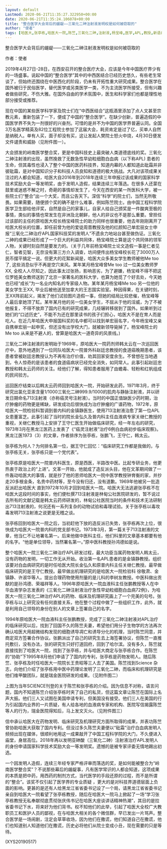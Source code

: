 ```yaml
---
layout: default
Lastmod: 2020-06-21T11:35:27.322950+00:00
date: 2020-06-21T11:35:24.106078+00:00
title: "整合医学大会背后的龌龊——三氧化二砷注射液发明权是如何被窃取的"
author: "使者"
tags: [哈医大,张亭栋,哈医大一院,陈竺,三氧化二砷,注射液,杨宝峰,医学,APL,教授,新语丝]
---
```


整合医学大会背后的龌龊——三氧化二砷注射液发明权是如何被窃取的

作者：使者

2019年4月27日-28日，在西安召开的整合医疗大会，应该是今年中国医疗界少有的一场盛事。说起中国的“整合医学”其中的中西医结合已经历史悠久，有些老生常谈了，但始终还围绕在中医西化的阶段，仍未有开拓性重大研究成果。整合医学在国外被归于民俗医学，替代医学或另类医学一类，不为主流医学所接受，但有兴趣者做些研究，不伤大雅。在国外自由的学术氛围中，医生和科学家们也都是理性地部分接受或推荐。

现在中国的某些医学科学家及院士们在“中西医结合”这瓶酒里添加了点人文甚至宗教元素，重新包装了一下，便成了中国的“整合医学”。在缺少创新，普遍造假的中国医学界不失为一剂很好的兴奋剂。可惜的是并不为中国的医学界普遍认同。全国3万名医学精英及82位工程院士参加了这届大会，耗资肯定是过了亿，买单人自然是纳税人。单有人买，面子却没有买，这让发起人樊院士怒火中烧，4月30日便发文件谴责和威胁（见附件图一）。

大会颁发的岭南医学整合奖，更是中国科技史上最突破人类道德底线的奖。三氧化二砷注射液的出现，虽然挽救了无数急性早幼粒细胞白血病（以下称APL) 患者的生命，但其毒性也浸入了整个中国的医药科技界，知道内幕的人都知道此砒霜并非彼砒霜，是对中国知识分子和科技人员良知和道德的极大挑战。大凡对该项成果关注过的人都会知道，哈医大自2016年到2018年连续三年申报过该成果的国家科学技术奖励大会一等发明奖，由于发明人造假，结果连续三年落选。在很多人还蒙在鼓里或迷惑不解之时，奇葩的事情却发生了，今天在西安的某一所医科大学，被一些院士们“整合”出一个大奖，而且公告天下。深信“科学”的院士们，当然无所敬畏。如果需要，随便颁个奖的确不是什么难事，例如陈竺院士。由中国工程科学院医学卫生部给他评奖，自然是自己的家事儿，自家人给自己颁奖是一件酸爽至极的事情，类似的事情也常发生在非洲及北朝鲜，他人的非议也不是那么重要。曾担任过该部的主任的原哈医大校长杨宝峰院士的助力同样也很重要，他去年刚刚离开了哈医大校长的位置，卸任前曾为他的爱徒周晋教授及他的红颜知己单宏丽女士申报“三氧化二砷治疗APL国家科技奖的发明人”不遗余力地站台甚至做伪证。三氧化二砷的成果已经形成了一个巨大的利益共同体，杨宝峰院士算是这个共同体的领军人物，关键时刻自然是要发力的。（关于几年前杨宝峰院士论文造假一事是仁者见仁，智者见智，无奈没有第三方介入调查，坊间便传出杨宝峰校长花了3000万人民币摆平搞定一说。但更大的花絮新闻是，哈医大众多美女学生教师被他Me too了, 这些消息似乎不再是空穴来风。某年某月杨宝峰曾Me too 过一位美女教师罗XX, 全校人人尽知之，因此事太过张扬，影响恶劣，为了避嫌，杨宝峰不得不把这位罗姓美女教师送到了北京一家著名的医科大学，也算为她觅了个好去处，今天她也已经“成长”为一名业内知名的专家级人物。某年某月杨宝峰Me too 另一位他的美女学生王XX, 毕业后被他送至加拿大的王志国实验室。种因得果，在关键时刻，王XX阵前起义，揭发了他们试验图片造假一事，但她的结局比较悲催，杨宝峰等人最后拿她顶了缸。某年某月他的另一位美女学生，不屈从于他的淫威，为了不被他报复，不得不放弃了国内已有的研究成果，几经辗转移居到了国外。如果听到过她们的“口述历史”，不能不为还在那里读书的孩子们担心，哈医大不是在育人而是吃人。在近几年哈医大申报国科奖的名中都可以找到单宏丽名字，今年杨宝峰又亲自携单宏丽一起申奖，但还没有出学校大门，就被新领导毙掉了。杨宝峰院士的Me too 从来是不避人的，曾算是哈医大一道奇异的风景线。)

三氧化二砷注射液的发明始于1969年，原哈医大一院药剂师韩太云在一次巡回医疗中，意外地遇到了一位同队哈医大一院普外科赵廷忠教授的食道癌晚期患者，该患者曾被赵廷忠教授认为不再有治疗价值，劝其回家安度余生。不曾想在当地遇到，令人惊奇的是该患者的食道癌病状已经完全消失，如同常人。此事引起赵廷忠教授和韩太云药师的关注。经他们了解，得知患者服用了由蟾毒、轻粉和红帆组成的民间验方。

巡回医疗结束以后韩太云药师回到哈医大一院，开始研发此药，1971年3月，终于研究出氯化亚汞含量1/1000三氧化二砷999.9/1000的肌肉与静脉注射液，并以研发日期命名713注射液（亦称癌灵号注射液）。当时的中国正值缺医少药时期，治疗肿瘤的药物更是稀缺，研发成功后很快成为治疗肿瘤的广谱药物，1972年，原哈医大一院检验科暂调到普内科的金镇静医生，使用713注射液治愈了第一位APL女患董富芝。此事引起了当时的院长金弘久及普内科主任血液病专家关继仁教授的重视，关继仁教授马上安排了王守仁医生开始做临床研究，经一年左右的研究，1973年3月在黑龙江医药上发表了《“癌灵注射液”治疗6例白血病初步临床观察》。黑龙江医1973（3）的文章，作者排序为张亭栋，张鹏飞，王守仁，韩太云。

张亭栋为何人？为何排名第一位，据王守仁回忆：“临床研究工作都是我做的，与张亭栋无关，张亭栋只是一个党代表”。

张亭栋原是哈医大一院普内科医生，原是西医，半路改中医。比起专研业务，他更热衷于政治上的“上进”。文革一开始，他就成了造反派头目，他在文革期间做了一件轰动哈医大的事情，就是抄了他的恩师哈医大一院中医学教授钟育衡的家，并抄走20多根金条，名贵中药材等，至今没有归还，没有道歉。1969年他被另一批造反派赶出哈医大 直到1972年10月才回到哈医大一院。哈医大无法逃避张亭栋不在哈医大这段时间的事实，他们便杜撰713注射液是林甸公社医院研发的，暂不说过去所有的文献记载是韩太云药师研发的，林甸公社医院当时的条件和技术无法研制出713注射液的，何况还有一系列复杂的动物试验和毒理试验。关于张亭栋以毒攻毒发明713注射液之说更是无稽之谈。

张亭栋回到哈医大一院之后，当初赶他下放的造反派已失势，张亭栋再次上位，很快成为哈医大一院普内科的党支部书记。1973年3月，第一篇关于713注射液的文章，他当仁不让地署名第一。后来他做中医科主任，他们科里的文章基本都要有他的名字。“他是单位领导，当然署名第一。”原中医科教授孙鸿德如是说。

整个哈医大一院三氧化二砷治疗APL研发过程，最大功臣当属药物发明人韩太云，没有药物的发明，一切工作无从开始。收治第一名APL患者的是金镇静教授。组织该要对白血病研究的是时任哈医大院长金弘久和原普内科主任关继仁教授。最早做临床研究的是王守仁教授。最早做出机理研究的是哈医大一院检验科 徐敬肃、金镇静、许淑华等人。提出合理药物使用剂量的是儿科的李树友教授。中医科做出贡献的是孙鸿德、荣福祥等人。1996年原哈医大一院血液科主任张鹏教授等人在中华血液学杂志发表的《三氧化二砷注射液治疗急性早幼粒细胞白血病72例》，为哈医大一院三氧化二砷治疗APL的药物、临床及机理研究画上了一个完美的句号。张亭栋与以上研究没有任何直接关系，他在整个过程中做了一些组织工作，此外，就是利用自己领导的身份在别人的文章上签署自己的名字。

1994年原哈医大一院血液科主任张鹏教授，完成了三氧化二砷注射液对APL治疗的临床研究以后，找到了回国不久的陈竺夫妻，希望他们用分子生物学的方法再次确认哈医大用超微结构发现的细胞诱导凋亡和诱导分化的机理，当时陈竺同意，并商定双方签署合作协议。张鹏派出了自己的研究生去上海签署协议，但陈竺一直推托敷衍，没有办法，张的研究生只好打道回府，回到了哈尔滨。没有多久，陈竺就直接找到了哈医大一院，找到了张亭栋，并与哈医大商定与张亭栋合作。在陈竺的“协助”下1995年8月他们申请了了国内的专利，张亭栋是药物发明人。随后陈竺、张亭栋及时任哈医大一院院长王贵昭等三人去了美国。陈竺找到Science 杂志，向他们介绍了张亭栋用中医中药理论发明了三氧化二砷，而临床和机理研究是他们维甲酸团队，就是瑞金医院研发的成果。（见附件图二）

上图为当年SCIENCE刊登的关于陈竺和张亭栋的介绍。因为信息不对称，语言问题，国内不知道陈竺介绍张亭栋时夹了自己的私货，但这篇文章让陈竺在国际上名声大振。他们三人又试图在美国申请专利，但美国没有接受。他们三人在美国的行为引起国内业界的一片质疑，有人给各地的血液病专家和机构、医院写信揭露陈竺等人的行为，瑞金医院得知后，马上发文灭火。（见附件图三）

信中承认哈医大在药物发明、临床研究及机理研究方面所取得的成果，并表功陈竺曾协助哈医大获取了国内专利。但没过多久陈竺夫妻便以“砒霜”治疗白血病发明人频频出现在媒体，很顺利地用这一成果敲开了中国工程科学院的大门，不久便进入庙堂，身居高位。2018年再以发明亚砷酸（三氧化二砷）注射液治疗APL发明人的身份申请国家科学技术奖励大会一等发明奖。遗憾的是被专家评委无情地踢出初选。

一个因发明人造假，连续三年经专家严格评审而落选的奖，是如何能被整合为“岭南医学整合奖”？不说那些幕后的龌龊事，凡有医学常识的人都会知道，这项成果的本质是把中药，用西药的制剂方式，当代医学的手段还原的过程，而不是所谓的“整合”。该奖不仅引起了医学界的专业质疑 ，更大的是对科技界道德层面上负面的影响。更甚的是还有人给黑龙江省省委书记设了一个局，请黑龙江省省委书记亲自到哈医大一院看望了张亭栋教授，随后在哈医大一院马上掀起了一场“学习张亭栋教授无私奉献彻底贯彻张庆伟书记在哈医大座谈讲话精神热潮”，其目的是拉省委书记下水，将来好为他们背书。权不知他们的此举，引起了哈医大全校广大教职员工和医护人员的鄙视，在与哈医大相关的各个微信群，早已发出一片骂声。整合医学是一场闹剧，注定会草草收场，因为他们在撒谎，他们知道自己在撒谎，他们也知道别人知道他们在撒谎，历史必将他们从院士变成小丑，现在需要的只是等待。

(XYS20190517)

